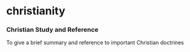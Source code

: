 # christianity
### Christian Study and Reference

To give a brief summary and reference to important Christian doctrines
